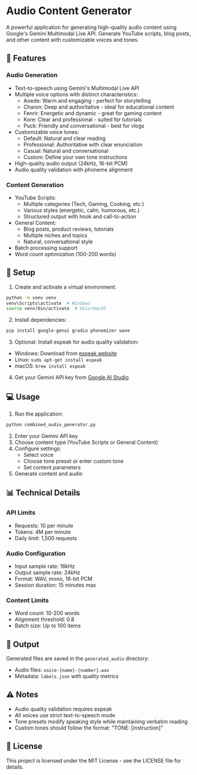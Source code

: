 # Audio Content Generator

A powerful application for generating high-quality audio content using Google's Gemini Multimodal Live API. Generate YouTube scripts, blog posts, and other content with customizable voices and tones.

## 🌟 Features

### Audio Generation
- Text-to-speech using Gemini's Multimodal Live API
- Multiple voice options with distinct characteristics:
  - Aoede: Warm and engaging - perfect for storytelling
  - Charon: Deep and authoritative - ideal for educational content
  - Fenrir: Energetic and dynamic - great for gaming content
  - Kore: Clear and professional - suited for tutorials
  - Puck: Friendly and conversational - best for vlogs
- Customizable voice tones:
  - Default: Natural and clear reading
  - Professional: Authoritative with clear enunciation
  - Casual: Natural and conversational
  - Custom: Define your own tone instructions
- High-quality audio output (24kHz, 16-bit PCM)
- Audio quality validation with phoneme alignment

### Content Generation
- YouTube Scripts:
  - Multiple categories (Tech, Gaming, Cooking, etc.)
  - Various styles (energetic, calm, humorous, etc.)
  - Structured output with hook and call-to-action
- General Content:
  - Blog posts, product reviews, tutorials
  - Multiple niches and topics
  - Natural, conversational style
- Batch processing support
- Word count optimization (100-200 words)

## 🚀 Setup

1. Create and activate a virtual environment:
```bash
python -m venv venv
venv\Scripts\activate  # Windows
source venv/bin/activate  # Unix/macOS
```

2. Install dependencies:
```bash
pip install google-genai gradio phonemizer wave
```

3. Optional: Install espeak for audio quality validation:
- Windows: Download from [espeak website](http://espeak.sourceforge.net/download.html)
- Linux: `sudo apt-get install espeak`
- macOS: `brew install espeak`

4. Get your Gemini API key from [Google AI Studio](https://makersuite.google.com/app/apikey)


## 💻 Usage

1. Run the application:
```bash
python combined_audio_generator.py
```

2. Enter your Gemini API key
3. Choose content type (YouTube Scripts or General Content)
4. Configure settings:
   - Select voice
   - Choose tone preset or enter custom tone
   - Set content parameters
5. Generate content and audio

## 📊 Technical Details

### API Limits
- Requests: 10 per minute
- Tokens: 4M per minute
- Daily limit: 1,500 requests

### Audio Configuration
- Input sample rate: 16kHz
- Output sample rate: 24kHz
- Format: WAV, mono, 16-bit PCM
- Session duration: 15 minutes max

### Content Limits
- Word count: 10-200 words
- Alignment threshold: 0.8
- Batch size: Up to 100 items

## 📁 Output

Generated files are saved in the `generated_audio` directory:
- Audio files: `voice-{name}-{number}.wav`
- Metadata: `labels.json` with quality metrics

## ⚠️ Notes

- Audio quality validation requires espeak
- All voices use strict text-to-speech mode
- Tone presets modify speaking style while maintaining verbatim reading
- Custom tones should follow the format: "TONE: [instruction]"

## 📄 License

This project is licensed under the MIT License - see the LICENSE file for details.

